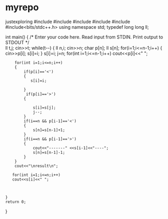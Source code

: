 # myrepo
justexploring
#include <cmath>
#include <cstdio>
#include <vector>
#include <iostream>
#include <algorithm>
#include<bits/stdc++.h>
using namespace std;
typedef long long ll;

int main() {
    /* Enter your code here. Read input from STDIN. Print output to STDOUT */   
    ll t,j;
    cin>>t;
    while(t--)
    {
        ll n,i;
        cin>>n;
        char p[n];
        ll s[n];
        for(i=1;i<=n-1;i++)
        {
            cin>>p[i];
            s[i]=i;
        }
        s[i]=i;
        j=n;
         for(int i=1;i<=n-1;i++)
        cout<<p[i]<<" ";
        
        for(int i=1;i<=n;i++)
        {
            if(p[i]=='<')
            {
               s[i]=i;
              
            }
             if(p[i]=='>')
            {
               
                s[i]=s[j];   
                j--;
            }
            if(i==n && p[i-1]=='<')
            {
                s[n]=s[n-1]+1;
            }
            if(i==n && p[i-1]=='>')
            {
                cout<<"-------" <<s[i-1]<<"----";
                s[n]=s[n-1]-1;
            }
        }
        cout<<"\nresult\n";
             
       for(int i=1;i<=n;i++)
       cout<<s[i]<<" ";
       
      
            
    }
    return 0;
}
